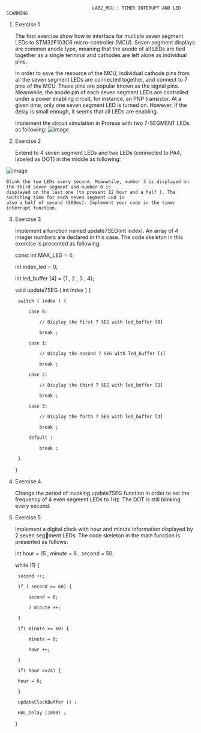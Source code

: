                                     LAB2_MCU : TIMER INTERUPT AND LED SCANNING
                                    
1. Exercise 1

    The first exercise show how to interface for multiple seven segment LEDs to STM32F103C6 micro-controller
    (MCU). Seven segment displays are common anode type, meaning that the anode of all LEDs are tied together
    as a single terminal and cathodes are left alone as individual pins.
    
    In order to save the resource of the MCU, individual cathode pins from all the seven segment LEDs are
    connected together, and connect to 7 pins of the MCU. These pins are popular known as the signal pins.
    Meanwhile, the anode pin of each seven segment LEDs are controlled under a power enabling circuit, for
    instance, an PNP transistor. At a given time, only one seven segment LED is turned on. However, if the
    delay is small enough, it seems that all LEDs are enabling.
    
    Implement the circuit simulation in Proteus with two 7-SEGMENT LEDs as following:
![image](https://user-images.githubusercontent.com/106461205/236117867-0457a46d-dc4c-4884-9fc4-831d7dda71d7.png)

2. Exercise 2
  
    Extend to 4 seven segment LEDs and two LEDs (connected to PA4, labeled as DOT) in the middle as following:
    
![image](https://user-images.githubusercontent.com/106461205/236117954-045b1f11-4eee-4c31-8187-a9b9c81d8996.png)
    
    Blink the two LEDs every second. Meanwhile, number 3 is displayed on the third seven segment and number 0 is
    displayed on the last one (to present 12 hour and a half ). The switching time for each seven segment LED is
    also a half of second (500ms). Implement your code in the timer interrupt function.

3. Exercise 3

    Implement a function named update7SEG(int index). An array of 4 integer numbers are declared in this case. 
    The code skeleton in this exercise is presented as following:
    
    const int MAX_LED = 4;
    
    int index_led = 0;
    
    int led_buffer [4] = {1 , 2 , 3 , 4};

    void update7SEG ( int index ) {
    
        switch ( index ) {
        
            case 0:
            
                // Display the first 7 SEG with led_buffer [0]
                
                break ;
                
            case 1:
            
                // Display the second 7 SEG with led_buffer [1]
                
                break ;
                
            case 2:
            
                // Display the third 7 SEG with led_buffer [2]
                
                break ;
                
            case 3:
            
                // Display the forth 7 SEG with led_buffer [3]
                
                break ;
                
            default :
            
                break ;
                
        }
        
    }

4. Exercise 4

    Change the period of invoking update7SEG function in order to set the frequency of 4 even segment LEDs to 1Hz.
    The DOT is still blinking every second.
    
5. Exercise 5
 
    Implement a digital clock with hour and minute information displayed by 2 seven segment LEDs. The code skeleton
    in the main function is presented as follows:
    
    int hour = 15 , minute = 8 , second = 50;
    
    while (1) {
      
        second ++;
        
        if ( second >= 60) {
    
            second = 0;
            
            7 minute ++;
            
        }

        if( minute >= 60) {
        
            minute = 0;
            
            hour ++;

        }
        
        if( hour >=24) {
        
        hour = 0;
        
        }
        
        updateClockBuffer () ;
        
        HAL_Delay (1000) ;
        
    }
    
    


